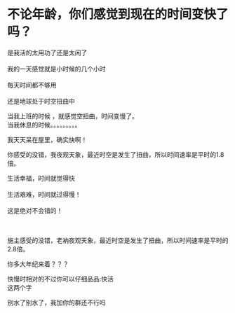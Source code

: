 # 不论年龄，你们感觉到现在的时间变快了吗？


是我活的太用功了还是太闲了<br />
<br />
我的一天感觉就是小时候的几个小时<br />
<br />
每天时间都不够用<br />
<br />
还是地球处于时空扭曲中

当我上班的时候 ，就感觉空扭曲，时间变慢了。 <br />
当我休息的时候。。。。。。。。。

我天天呆在屋里，确实快啊！

你感受的没错，我夜观天象，最近时空是发生了扭曲，所以时间速率是平时的1.8倍。

生活幸福，时间就觉得快<br />
<br />
生活艰难，时间就过得慢！<br />
<br />
这是绝对不会错的！<br />
<br />
<img src="static/image/smiley/default/lol.gif" smilieid="12" border="0" alt="" /><img src="static/image/smiley/default/lol.gif" smilieid="12" border="0" alt="" /><img src="static/image/smiley/default/lol.gif" smilieid="12" border="0" alt="" />

<br />
施主感受的没错，老衲夜观天象，最近时空是发生了扭曲，所以时间速率是平时的2.8倍。<br />


你多大年纪来着？？？

快慢时相对的不过你可以仔细品品:快活<br />
这两个字

别水了别水了，我加你的群还不行吗<img src="static/image/smiley/yct/005.gif" smilieid="35" border="0" alt="" />
